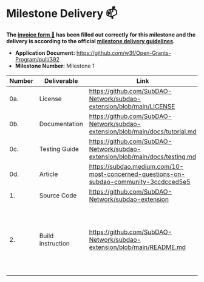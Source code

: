 # Milestone Delivery :mailbox:

**The [invoice form :pencil:](https://docs.google.com/forms/d/e/1FAIpQLSdSqj2vYjvpiIytkjcc40Pwl0Eg76WGUAq5L9e8eFuuOegmLw/viewform) has been filled out correctly for this milestone and the delivery is according to the official [milestone delivery guidelines](https://github.com/w3f/General-Grants-Program/blob/master/grants/milestone-deliverables-guidelines.md).**  

* **Application Document:** https://github.com/w3f/Open-Grants-Program/pull/392  
* **Milestone Number:** Milestone 1   


| Number | Deliverable | Link | Notes |
| ------------- | ------------- | ------------- |------------- |
| 0a. | License | https://github.com/SubDAO-Network/subdao-extension/blob/main/LICENSE | AGPL v3.0 |
| 0b.  | Documentation | https://github.com/SubDAO-Network/subdao-extension/blob/main/docs/tutorial.md |  |
| 0c.  | Testing Guide | https://github.com/SubDAO-Network/subdao-extension/blob/main/docs/testing.md |  |
| 0d. | Article | https://subdao.medium.com/10-most-concerned-questions-on-subdao-community-3ccdcced5e5 |  |
| 1. | Source Code | https://github.com/SubDAO-Network/subdao-extension |  |
| 2.  | Build instruction | https://github.com/SubDAO-Network/subdao-extension/blob/main/README.md | The instruction of building this extension is quite simple as described in README.md. |
